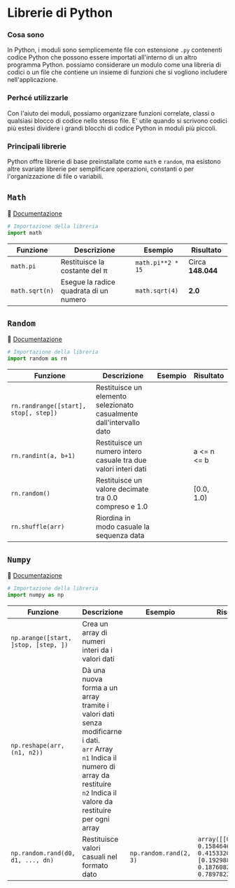 # Librerie di Python

### Cosa sono
In Python, i moduli sono semplicemente file con estensione `.py` contenenti codice Python che possono essere importati all'interno di un altro programma Python. possiamo considerare un modulo come una libreria di codici o un file che contiene un insieme di funzioni che si vogliono includere nell'applicazione.

### Perhcé utilizzarle
Con l'aiuto dei moduli, possiamo organizzare funzioni correlate, classi o qualsiasi blocco di codice nello stesso file. E' utile quando si scrivono codici più estesi dividere i grandi blocchi di codice Python in moduli più piccoli.

### Principali librerie
Python offre librerie di base preinstallate come `math` e `random`, ma esistono altre svariate librerie per semplificare operazioni, constanti o per l'organizzazione di file o variabili.

## `Math`
🔗 [Documentazione](https://docs.python.org/3/library/math.html)
```py
# Importazione della libreria
import math
```

Funzione | Descrizione | Esempio | Risultato
--- | --- | --- | ---
`math.pi` | Restituisce la costante del π | `math.pi**2 * 15` | Circa **148.044**
`math.sqrt(n)` | Esegue la radice quadrata di un numero | `math.sqrt(4)` | **2.0**


## `Random`
🔗 [Documentazione](https://docs.python.org/3/library/random.html)
```py
# Importazione della libreria
import random as rn
```

Funzione | Descrizione | Esempio | Risultato
--- | --- | --- | ---
`rn.randrange([start], stop[, step])` | Restituisce un elemento selezionato casualmente dall'intervallo dato |  |
`rn.randint(a, b+1)` | Restituisce un numero intero casuale tra due valori interi dati | | a <= n <= b
`rn.random()` | Restituisce un valore decimate tra 0.0 compreso e 1.0 | | [0.0, 1.0)
`rn.shuffle(arr)` | Riordina in modo casuale la sequenza data | |

## `Numpy`
🔗 [Documentazione](https://numpy.org/doc/stable/)
```py
# Importazione della libreria
import numpy as np
```

Funzione | Descrizione | Esempio | Risultato
--- | --- | --- | ---
`np.arange([start, ]stop, [step, ])` | Crea un array di numeri interi da i valori dati | |
`np.reshape(arr, (n1, n2))` | Dà una nuova forma a un array tramite i valori dati senza modificarne i dati.<br>`arr` Array<br>`n1` Indica il numero di array da restituire<br>`n2` Indica il valore da restituire per ogni array| |
`np.random.rand(d0, d1, ..., dn)` | Restituisce valori casuali nel formato dato | `np.random.rand(2, 3)` | `array([[0.70418549, 0.15846463, 0.41533206], [0.19298845, 0.18760822, 0.78978225]])`
